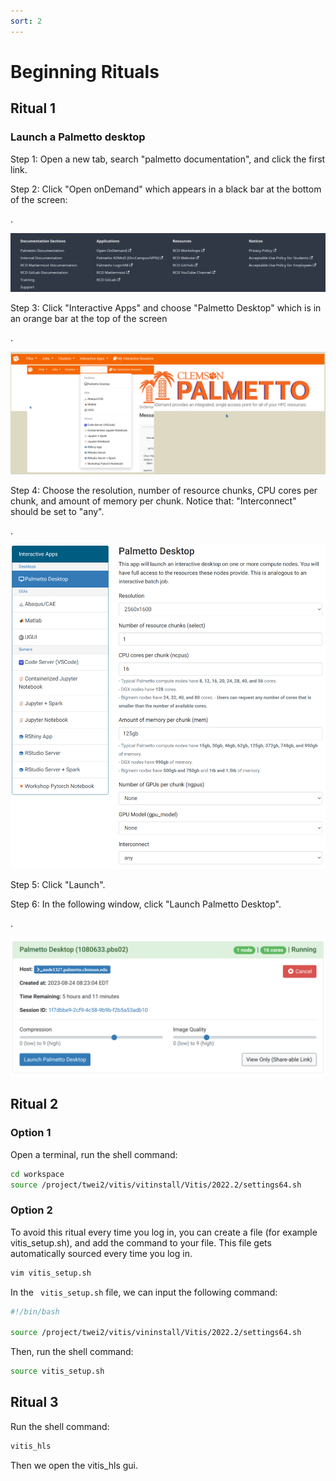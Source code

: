 ```yaml
---
sort: 2
---
```



# Beginning Rituals

## Ritual 1
### Launch a Palmetto desktop
Step 1: Open a new tab, search "palmetto documentation", and click the first link.

Step 2: Click "Open onDemand" which appears in a black bar at the bottom of the screen:

.<div align=center><img src="Images/Open_onDemand.png" alt="drawing" width="600"/></div>

Step 3: Click "Interactive Apps" and choose "Palmetto Desktop" which is in an orange bar at the top of the screen

.<div align=center><img src="Images/palmetto.png" alt="drawing" width="600"/></div>

Step 4: Choose the resolution, number of resource chunks, CPU cores per chunk, and amount of memory per chunk.
Notice that: "Interconnect" should be set to "any".

.<div align=center><img src="Images/Launch.png" alt="drawing" width="600"/></div>

Step 5: Click "Launch".

Step 6: In the following window, click "Launch Palmetto Desktop".

.<div align=center><img src="Images/desktop.png" alt="drawing" width="600"/></div>

## Ritual 2

### Option 1
Open a terminal, run the shell command:

```bash
cd workspace
source /project/twei2/vitis/vitinstall/Vitis/2022.2/settings64.sh
```

### Option 2
To avoid this ritual every time you log in, you can create a file (for example vitis_setup.sh), and add the command to your file. This file gets automatically sourced every time you log in.

```bash
vim vitis_setup.sh
```

In the ``` vitis_setup.sh``` file, we can input the following command:

```bash
#!/bin/bash

source /project/twei2/vitis/vininstall/Vitis/2022.2/settings64.sh
```

Then, run the shell command:

```bash
source vitis_setup.sh
```

## Ritual 3

Run the shell command:
```bash
vitis_hls
```
Then we open the vitis_hls gui.

